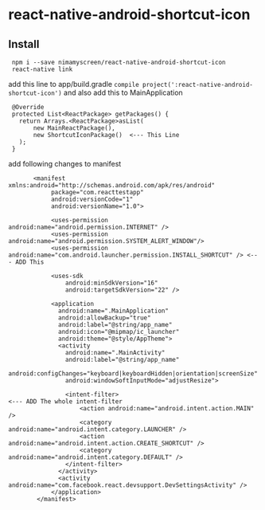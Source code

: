 # react-native-android-shortcut-icon

## Install
     npm i --save nimamyscreen/react-native-android-shortcut-icon
     react-native link
     
   add this line to app/build.gradle
     ```compile project(':react-native-android-shortcut-icon')```
   and also add this to MainApplication
   ```import com.nima.rnShortcutIcon.ShortcutIconPackage;
    @Override
    protected List<ReactPackage> getPackages() {
      return Arrays.<ReactPackage>asList(
          new MainReactPackage(),
          new ShortcutIconPackage()  <--- This Line
      );
    }
   ````
   add following changes to manifest
```       
       <manifest xmlns:android="http://schemas.android.com/apk/res/android"
            package="com.reacttestapp"
            android:versionCode="1"
            android:versionName="1.0">

            <uses-permission android:name="android.permission.INTERNET" />
            <uses-permission android:name="android.permission.SYSTEM_ALERT_WINDOW"/>
            <uses-permission android:name="com.android.launcher.permission.INSTALL_SHORTCUT" /> <--- ADD This
            
            <uses-sdk
                android:minSdkVersion="16"
                android:targetSdkVersion="22" />

            <application
              android:name=".MainApplication"
              android:allowBackup="true"
              android:label="@string/app_name"
              android:icon="@mipmap/ic_launcher"
              android:theme="@style/AppTheme">
              <activity
                android:name=".MainActivity"
                android:label="@string/app_name"
                android:configChanges="keyboard|keyboardHidden|orientation|screenSize"
                android:windowSoftInputMode="adjustResize">
                
                <intent-filter>                                                <--- ADD The whole intent-filter
                    <action android:name="android.intent.action.MAIN" />
                    <category android:name="android.intent.category.LAUNCHER" />
                    <action android:name="android.intent.action.CREATE_SHORTCUT" />
                    <category android:name="android.intent.category.DEFAULT" />
                </intent-filter>
              </activity>
              <activity android:name="com.facebook.react.devsupport.DevSettingsActivity" />
            </application>
        </manifest>
  ```

